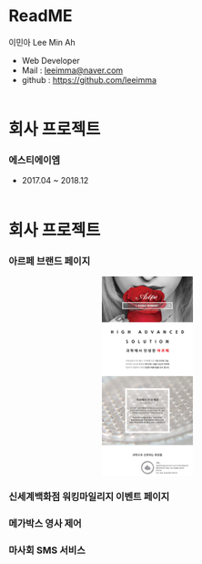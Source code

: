 # ReadME

이민아 Lee Min Ah

- Web Developer
- Mail : leeimma@naver.com
- github : https://github.com/leeimma
 <br /> <br />
 
# 회사 프로젝트
### 에스티에이엠
* 2017.04 ~ 2018.12
 <br /> <br />
 
# 회사 프로젝트
### 아르페 브랜드 페이지
<div style="max-height: 350px; overflow: scroll; !important">
 <img src="image/artpe/01_main.jpg" width="160"/> 
 <img src="image/artpe/01_sub.jpg" width="160"/> 
 <img src="image/artpe/02_sub.jpg" width="160"/> 
 <img src="image/artpe/03_sub.jpg" width="160"/>
</div>


### 신세계백화점 워킹마일리지 이벤트 페이지

### 메가박스 영사 제어

### 마사회 SMS 서비스


